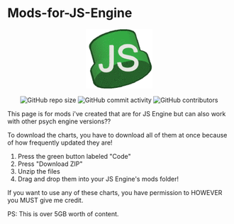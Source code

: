 # Mods-for-JS-Engine

<p align="center">
  <a href="https://github.com/JordanSantiagoYT/FNF-JS-Engine"><img src="https://raw.githubusercontent.com/JordanSantiagoYT/FNF-JS-Engine/refs/heads/main/assets/exclude/images/jslol.png" alt="JSengine" width="150"></a>
</p>

<p align="center">
<img alt="GitHub repo size" src="https://img.shields.io/github/repo-size/JordanSantiagoYT/Mods-for-JS-Engine">
<img alt="GitHub commit activity" src="https://img.shields.io/github/commit-activity/w/JordanSantiagoYT/Mods-for-JS-Engine">
<img alt="GitHub contributors" src="https://img.shields.io/github/contributors/JordanSantiagoYT/Mods-for-JS-Engine">
</p>

This page is for mods i've created that are for JS Engine but can also work with other psych engine versions??

To download the charts, you have to download all of them at once because of how frequently updated they are!

1. Press the green button labeled "Code"
2. Press "Download ZIP"
3. Unzip the files
4. Drag and drop them into your JS Engine's mods folder!

If you want to use any of these charts, you have permission to HOWEVER you MUST give me credit.

PS: This is over 5GB worth of content.
